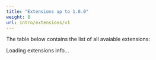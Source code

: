 ```yaml
---
title: "Extensions up to 1.0.0"
weight: 8
url: intro/extensions/v1
---
```


The table below contains the list of all avaiable extensions:

<script src="{{<relurl url="/js/stackgres-postgres-extensions-list-v1.js">}}"></script>
<div class="postgresExtensions">Loading extensions info...</div>
